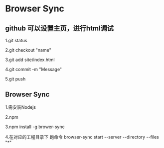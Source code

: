 # Browser Sync

## github 可以设置主页，进行html调试

1.git status

2.git checkout "name"

3.git add site/index.html

4.git commit -m "Message"

5.git push

## Browser Sync

1.需安装Nodejs

2.npm

3.npm install -g brower-sync

4.在对应的工程目录下 跑命令 browser-sync start --server --directory --files "*"
